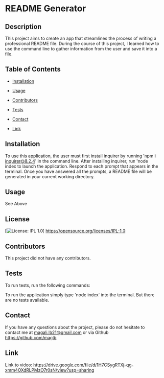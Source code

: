 # README Generator

## Description

This project aims to create an app that streamlines the process of writing a professional README file. 
During the course of this project, I learned how to use the command line to gather information from the user and save it into a file.

## Table of Contents 

  * [Installation](#installation)

  * [Usage](#usage)
  
  * [Contributors](#contributors)

  * [Tests](#tests)

  * [Contact](#contact)

  * [Link](#link)
   
## Installation

To use this application, the user must first install inquirer by running 'npm i inquirer@8.2.4' in the command line. After installing inquirer, run 'node index to launch the application. Respond to each prompt that appears in the terminal. Once you have answered all the prompts, a README file will be generated in your current working directory.

## Usage

See Above

## License
[![License: IPL 1.0](https://img.shields.io/badge/License-IPL_1.0-blue.svg)]
https://opensource.org/licenses/IPL-1.0

## Contributors

This project did not have any contributors.

## Tests

  To run tests, run the following commands:

  To run the application simply type 'node index' into the terminal. But there are no tests available.

## Contact

If you have any questions about the project, please do not hesitate to contact me at magali.lb21@gmail.com or via Github https://github.com/maglb

## Link

Link to video:
https://drive.google.com/file/d/1H7CSygRTXj-qg-xmm4OXdRLPMzO7r0sN/view?usp=sharing